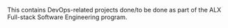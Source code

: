 This contains DevOps-related projects done/to be done as part of the ALX Full-stack Software Engineering program.
